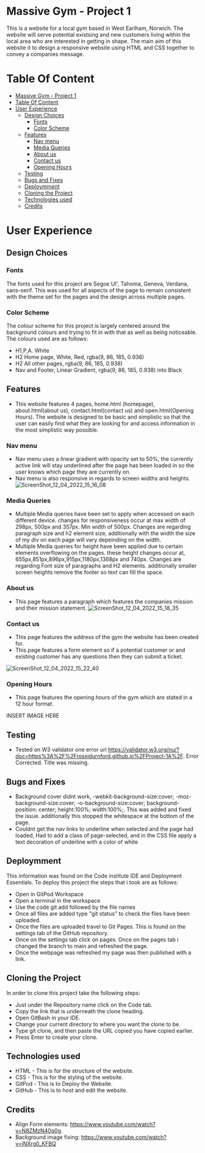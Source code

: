 # Massive Gym - Project 1
This is a website for a local gym based in West Earlham, Norwich. 
The website will serve potential existsing and new customers living within the local area 
who are interested in getting in shape. The main aim of this website it to design a responsive website using HTML and CSS together to convey a companies message.

# Table Of Content
<!-- TOC -->

- [Massive Gym - Project 1](#massive-gym---project-1)
- [Table Of Content](#table-of-content)
- [User Experience](#user-experience)
    - [Design Choices](#design-choices)
        - [Fonts](#fonts)
        - [Color Scheme](#color-scheme)
    - [Features](#features)
        - [Nav menu](#nav-menu)
        - [Media Queries](#media-queries)
        - [About us](#about-us)
        - [Contact us](#contact-us)
        - [Opening Hours](#opening-hours)
    - [Testing](#testing)
    - [Bugs and Fixes](#bugs-and-fixes)
    - [Deploymment](#deploymment)
    - [Cloning the Project](#cloning-the-project)
    - [Technologies used](#technologies-used)
    - [Credits](#credits)

<!-- /TOC -->

# User Experience

## Design Choices

### Fonts

The fonts used for this project are Segoe UI', Tahoma, Geneva, Verdana, sans-serif. This was used for all aspects of the page to remain consistent with the theme set for the pages and the design across multiple pages.

### Color Scheme

The colour scheme for this project is largely centered around the background colours and trying to fit in with that as well as being noticeable. The colours used are as follows:
* H1,P,A. White
* H2 Home page, White, Red, rgba(9, 86, 185, 0.938)
* H2 All other pages, rgba(9, 86, 185, 0.938)
* Nav and Footer, Linear Gradient, rgba(9, 86, 185, 0.938) into Black

## Features

* This website features 4 pages, home.html (homepage), about.html(about us), contact.html(contact us) and open.html(Opening Hours). The website is designed to be basic and simplistic so that the user can easily find what they are looking for and access information in the most simplistic way possible.
### Nav menu
* Nav menu uses a linear gradient with opacity set to 50%, the currently active link will stay underlined after the page has been loaded in so the user knows which page they are currently on.
* Nav menu is also responsive in regards to screen widths and heights.
![ScreenShot_12_04_2022_15_16_08](https://user-images.githubusercontent.com/101630755/162986176-659d186a-e6dc-4d8f-baab-89432bd1ce8b.png)

### Media Queries
* Multiple Media queries have been set to apply when accessed on each different device. changes for responsiveness occur at max width of 298px, 500px and 357px. Min width of 500px. Changes are regarding paragraph size and h2 element size, additionally with the width the size of my div on each page will vary depeinding on the width.
* Multiple Media queries for height have been applied due to certain elements overflowing on the pages. these height changes occur at, 655px,851px,896px,915px,1180px,1368px and 740px. Changes are regarding Font size of paragraphs and H2 elements. additionally smaller screen heights remove the footer so text can fill the space.
### About us

* This page features a paragraph which features the companies mission and their mission statement.
![ScreenShot_12_04_2022_15_18_35](https://user-images.githubusercontent.com/101630755/162985873-7e8940ae-151a-4946-bcde-c9474911fdb4.png)
### Contact us

* This page features the address of the gym the website has been created for.
* This page features a form element so if a potential customer or and existing customer has any questions then they can submit a ticket.

![ScreenShot_12_04_2022_15_22_40](https://user-images.githubusercontent.com/101630755/162986025-3b73c945-9caf-44f9-8aa0-a989bef1c0c9.png)

### Opening Hours

* This page features the opening hours of the gym which are stated in a 12 hour format.

INSERT IMAGE HERE

## Testing

* Tested on W3 validator one error url https://validator.w3.org/nu/?doc=https%3A%2F%2Frossjdurnford.github.io%2FProject-1A%2F. 
Error Corrected. Title was missing.

## Bugs and Fixes

* Background cover didnt work,   -webkit-background-size:cover;
    -moz-background-size:cover;
    -o-background-size:cover;
    background-position: center;
    height:100%;
    width:100%;. This was added and fixed the issue. additionally this stopped the whitespace at the bottom of the page.
 * Couldnt get the nav links to underline when selected and the page had loaded, Had to add a class of page-selected, and in the CSS file apply a text decoration of underline with a color of white  

## Deploymment

This information was found on the Code institute IDE and Deployment Essentials.
To deploy this project the steps that i took are as follows:

* Open in GitPod Workspace
* Open a terminal in the workspace
* Use the code git add followed by the file names
* Once all files are added type "git status" to check the files have been uploaded.
* Once the files are uploaded travel to Git Pages. This is found on the settings tab of the GitHub repository.
* Once on the settings tab click on pages.
Once on the pages tab i changed the branch to main and refreshed the page.
* Once the webpage was refreshed my page was then published with a link.

## Cloning the Project

In order to clone this project take the following steps:
 * Just under the Repository name click on the Code tab.
 * Copy the link that is underneath the clone heading.
 * Open GitBash in your IDE.
 * Change your current directory to where you want the clone to be.
 * Type git clone, and then paste the URL copied you have copied earlier.
 * Press Enter to create your clone.

## Technologies used

* HTML - This is for the structure of the website.
* CSS - This is for the styling of the website.
* GitPod - This is to Deploy the Website.
* GitHub - This is to host and edit the website. 

## Credits
* Align Form elements: https://www.youtube.com/watch?v=N8ZMzN40q0g.
* Background image fixing: https://www.youtube.com/watch?v=jNXrg0_KFBQ
